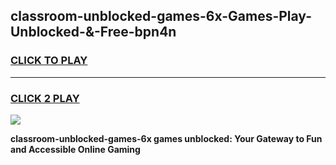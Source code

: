 
## classroom-unblocked-games-6x-Games-Play-Unblocked-&-Free-bpn4n
<h3>
<a href="https://premium76.site?title=classroom-unblocked-games-6x&ref=24A">CLICK TO PLAY</a></h3>
<hr>

<h3>
<a href="https://premium76.site?title=classroom-unblocked-games-6x&ref=24A">CLICK 2 PLAY</a>
  
</h3>

<a href="https://premium76.site?title=classroom-unblocked-games-6x&ref=24A"><img src="https://clearcache.store/games.png"></a>


**classroom-unblocked-games-6x games unblocked: Your Gateway to Fun and Accessible Online Gaming**
